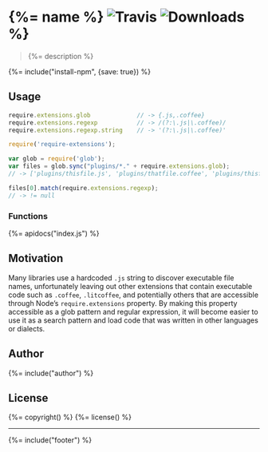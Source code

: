 # {%= name %} ![Travis](https://img.shields.io/travis/AndreasPizsa/require-extensions.svg?style=flat-square) ![Downloads](https://img.shields.io/npm/dm/require-extensions.svg?style=flat-square) %}

> {%= description %}

{%= include("install-npm", {save: true}) %}

## Usage

```javascript
require.extensions.glob             // -> {.js,.coffee}
require.extensions.regexp           // -> /(?:\.js|\.coffee)/
require.extensions.regexp.string    // -> '(?:\.js|\.coffee)'
```

```javascript
require('require-extensions');

var glob = require('glob');
var files = glob.sync("plugins/*." + require.extensions.glob);
// -> ['plugins/thisfile.js', 'plugins/thatfile.coffee', 'plugins/thisfile.litcoffee']

files[0].match(require.extensions.regexp);
// -> != null
```

### Functions
{%= apidocs("index.js") %}

## Motivation
Many libraries use a hardcoded `.js` string to discover executable file names, unfortunately leaving out other extensions that contain executable code such as `.coffee`, `.litcoffee`, and potentially others that are accessible through Node’s `require.extensions` property. By making this property accessible as a glob pattern and regular expression, it will become easier to use it as a search pattern and load code that was written in other languages or dialects.

## Author
{%= include("author") %}

## License
{%= copyright() %}
{%= license() %}

***

{%= include("footer") %}
